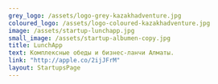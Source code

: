 ```yaml
---
grey_logo: /assets/logo-grey-kazakhadventure.jpg
coloured_logo: /assets/logo-coloured-kazakhadventure.jpg
image: /assets/startup-lunchapp.jpg
small_image: /assets/startup-albumen-copy.jpg
title: LunchApp
text: Комплексные обеды и бизнес-ланчи Алматы.
link: "http://apple.co/2ijJFrM"
layout: StartupsPage
---
```

